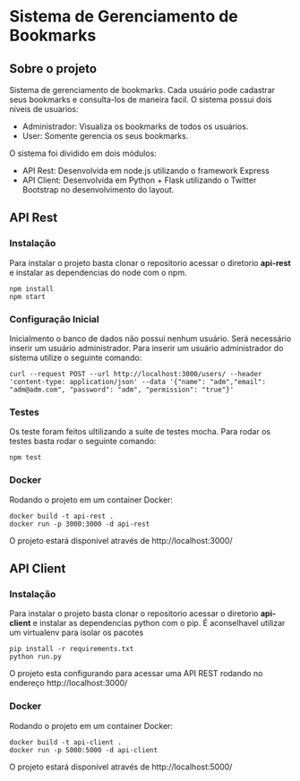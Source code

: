 # Sistema de Gerenciamento de Bookmarks

## Sobre o projeto

Sistema de gerenciamento de bookmarks. Cada usuário pode cadastrar seus bookmarks e consulta-los de maneira facil.
O sistema possui dois niveis de usuarios:
- Administrador: Visualiza os bookmarks de todos os usuários.
- User: Somente gerencia os seus bookmarks. 

O sistema foi dividido em dois módulos:
- API Rest: Desenvolvida em node.js utilizando o framework Express
- API Client: Desenvolvida em Python + Flask utilizando o Twitter Bootstrap no desenvolvimento do layout.


## API Rest

### Instalação

Para instalar o projeto basta clonar o repositorio acessar o diretorio **api-rest** e instalar as dependencias do node com o npm.
```shell
npm install
npm start
```

### Configuração Inicial

Inicialmento o banco de dados não possui nenhum usuário. Será necessário inserir um usuário administrador. Para inserir um usuário administrador do sistema utilize o seguinte comando:
```shell
curl --request POST --url http://localhost:3000/users/ --header 'content-type: application/json' --data '{"name": "adm","email": "adm@adm.com", "password": "adm", "permission": "true"}'
```

### Testes

Os teste foram feitos ultilizando a suite de testes mocha. Para rodar os testes basta rodar o seguinte comando:

```shell
npm test
```

### Docker
Rodando o projeto em um container Docker:
```shell
docker build -t api-rest .
docker run -p 3000:3000 -d api-rest
```
O projeto estará disponível através de http://localhost:3000/

## API Client

### Instalação

Para instalar o projeto basta clonar o repositorio acessar o diretorio **api-client** e instalar as dependencias python com o pip. É aconselhavel utilizar um virtualenv para isolar os pacotes
```
pip install -r requirements.txt
python run.py
```

O projeto esta configurando para acessar uma API REST rodando no endereço http://localhost:3000/

### Docker
Rodando o projeto em um container Docker:
```shell
docker build -t api-client .
docker run -p 5000:5000 -d api-client
```
O projeto estará disponível através de http://localhost:5000/
